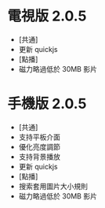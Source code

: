 # 電視版 2.0.5

* [共通]
* 更新 quickjs
* [點播]
* 磁力略過低於 30MB 影片

# 手機版 2.0.5

* [共通]
* 支持平板介面
* 優化亮度調節
* 支持背景播放
* 更新 quickjs
* [點播]
* 搜索套用圖片大小規則
* 磁力略過低於 30MB 影片